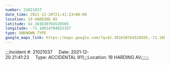 ```yaml
---
number: 21021037
date_time: 2021-12-20T21:41:23+00:00
location: 19 HARDING AV
latitude: 42.381630764520565
longitude: -71.18014704025357
type: UNKNOWN TYPE
google_maps_link: https://maps.google.com/?q=42.381630764520565,-71.18014704025357
---
```


;;;Incident #: 21021037     Date: 2021‐12‐20 21:41:23     Type: ACCIDENTAL 911;;;Location: 19 HARDING AV;;;;;;
